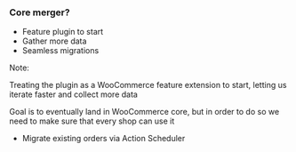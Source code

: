 ### Core merger?

* <!-- .element: class="fragment" --> Feature plugin to start
* <!-- .element: class="fragment" --> Gather more data
* <!-- .element: class="fragment" --> Seamless migrations

Note:

Treating the plugin as a WooCommerce feature extension to start, letting us iterate faster and collect more data

Goal is to eventually land in WooCommerce core, but in order to do so we need to make sure that every shop can use it
- Migrate existing orders via Action Scheduler
